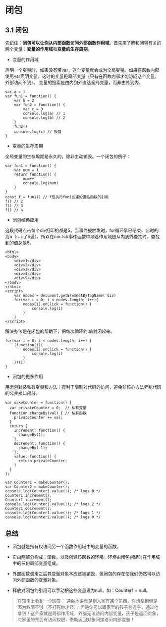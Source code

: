 # 闭包

## 3.1 闭包

先记住：**闭包可以让你从内部函数访问外部函数作用域**。首先来了解和闭包有关的两个变量：**变量的作用域**和**变量的生存周期**。

- 变量的作用域

声明一个变量时，如果没有带var，这个变量就会成为全局变量。如果在函数内部使用var声明变量，这时的变量是局部变量（只有在函数内部才能访问这个变量，外部访问不到）。
变量的搜索是由内到外直达全局变量，而非由外到内。

```base
var a = 1
var fun1 = function() {
    var b = 2
    var fun2 = function() {
        var c = 3
        console.log(a) // 1
        console.log(b) // 2
    }
    fun2()
    console.log(c) // 报错
}
```

- 变量的生存周期

全局变量的生存周期是永久的，除非主动销毁。一个闭包的例子：

```base
var fun1 = function() {
    var num = 1
    return function() {
        num++
        console.log(num)
    }
}
const f = fun1() // f是执行fun1创建的匿名函数的引用
f() // 2
f() // 3
f() // 4
```

- 闭包经典应用

这段代码点击每个div打印的都是5。当事件被触发时，for循环早已结束，此时的i为5（i++了5遍）。所以在onclick事件函数中顺着作用域链从内到外查找时，查找到的值总是5。

```base
<html>
<body>
    <div>1</div>
    <div>2</div>
    <div>3</div>
    <div>4</div>
    <div>5</div>
</body>
</html>
<script>
    var nodes = document.getElemnetByTagName('div)
    for(var i = 0; i < nodes.length; i++){
        nodes[i].onClick = function() {
            console.log(i)
        }
    }
</script>
```

解决办法是在闭包的帮助下，把每次循环的i值封闭起来。

```base
for(var i = 0; i < nodes.length; i++) {
    (function(i){
        nodes[i].onClick = function() {
            console.log(i)
        }
    })(i)
}
```

- 闭包的更多作用

用闭包封装私有变量和方法：有利于限制对代码的访问，避免非核心方法弄乱代码的公共接口部分。

```base
var makeCounter = function() {
  var privateCounter = 0;  // 私有变量
  function changeBy(val) { // 私有函数
    privateCounter += val;
  }
  return {
    increment: function() {
      changeBy(1);
    },
    decrement: function() {
      changeBy(-1);
    },
    value: function() {
      return privateCounter;
    }
  }  
};

var Counter1 = makeCounter();
var Counter2 = makeCounter();
console.log(Counter1.value()); /* logs 0 */
Counter1.increment();
Counter1.increment();
console.log(Counter1.value()); /* logs 2 */
Counter1.decrement();
console.log(Counter1.value()); /* logs 1 */
console.log(Counter2.value()); /* logs 0 */
```

## 总结

- 闭包就是指有权访问另一个函数作用域中的变量的函数。

- 它由两部分构成：函数，以及创建该函数的环境。环境由闭包创建时在作用域中的任何局部变量组成。

- 外部函数调用之后其变量对象本应该被销毁，但闭包的存在使我们仍然可以访问外部函数的变量对象。

- 释放对闭包的引用可以手动把这些变量设为null。如：Counter1 = null。

> 在知乎上看到一个回答：
> 通俗地讲就是别人家有某个东西，你想拿到但是因为权限不够（不打死你才怪），但是你可以跟家里的孩子套近乎，通过他拿到！这个家就是局部作用域，外部无法访问内部变量，孩子是返回对象，对家里的东西有访问权限，借助返回对象间接访问内部变量！

